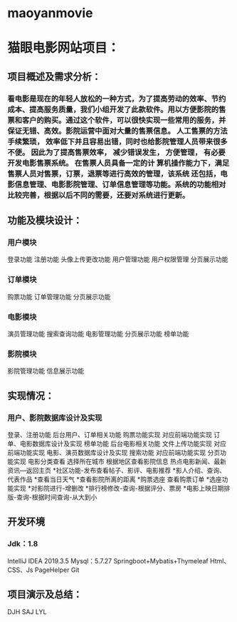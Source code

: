 # maoyanmovie
# 猫眼电影网站项目：
## 项目概述及需求分析：
###     看电影是现在的年轻人放松的一种方式，为了提高劳动的效率、节约成本、提高服务质量，我们小组开发了此款软件。用以方便影院的售票和客户的购买。通过这个软件，可以很快实现一些常用的服务，并保证无错、高效。影院运营中面对大量的售票信息。 人工售票的方法手续繁琐， 效率低下并且容易出错，同时也给影院管理人员带来很多不便。  因此为了提高售票效率， 减少错误发生， 方便管理， 有必要开发电影售票系统。 在售票人员具备一定的计 算机操作能力下，满足售票人员对售票，订票，退票等进行高效的管理，该系统 还包括，电影信息管理、电影影院管理、订单信息管理等功能。系统的功能相对 比较完善，根据以后不同的需要，还要对系统进行更新。
## 功能及模块设计：
### 用户模块
登录功能
注册功能
头像上传更改功能
用户管理功能
用户权限管理
分页展示功能
### 订单模块
购票功能
订单管理功能
分页展示功能
### 电影模块
演员管理功能
搜索查询功能
电影管理功能
分页展示功能
榜单功能
### 影院模块
影院管理功能
信息展示功能


## 实现情况：
### 用户、影院数据库设计及实现
登录、注册功能
后台用户、订单相关功能
购票功能实现
对应前端功能实现
订单、电影数据库设计及实现
榜单功能
后台电影相关功能
文件上传功能实现
对应前端功能实现
电影、演员数据库设计及实现
搜索功能
对应前端功能实现
分页功能实现
电影分类查看
选择所在城市
根据地区查看影院信息
热点电影新闻、最新资讯—返回主页
*社区功能-发布查看帖子、影评、电影推荐
*影人介绍、查询、代表作品
*查看当日天气
*查看影院所离的距离
*购票选座
查看购票订单
*选座功能实现
*对影院进行-增删改
*排行榜修改-查询-根据评分、票房
*电影上映日期排版-查询-根据时间查询-从大到小

## 开发环境
### Jdk：1.8
IntelliJ IDEA 2019.3.5
Mysql：5.7.27
Springboot+Mybatis+Thymeleaf
Html、CSS、Js
PageHelper
Git

## 项目演示及总结：
DJH SAJ LYL
